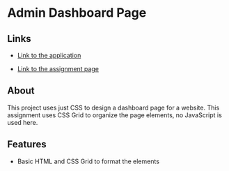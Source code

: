 # Admin Dashboard Page

## Links
- [Link to the application](https://ryanndao.github.io/dashboard/)

- [Link to the assignment page](https://www.theodinproject.com/lessons/node-path-intermediate-html-and-css-admin-dashboard)

## About
This project uses just CSS to design a dashboard page for a website. This assignment uses CSS Grid to organize the page elements, no JavaScript is used here.

## Features
- Basic HTML and CSS Grid to format the elements
